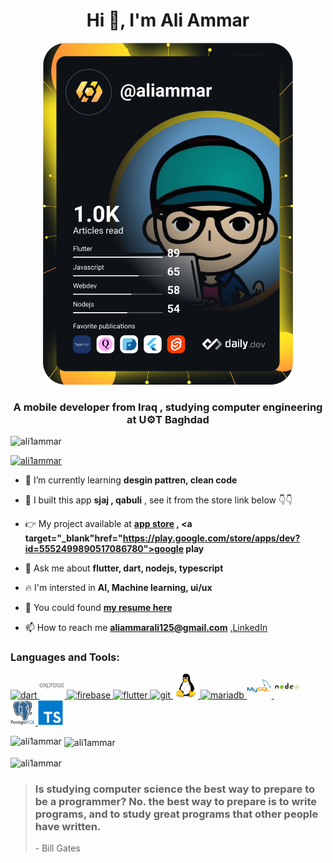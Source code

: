 <h1 align="center">Hi 👋, I'm Ali Ammar</h1>
<p align="center"><img  src="https://github.com/Ali1Ammar/Ali1Ammar/blob/main/devcard.svg" width="400" alt="Ali Ammar Dev Card"/></p>
<h3 align="center">A mobile developer from Iraq , studying computer engineering at U⚙️T Baghdad </h3>

<p align="left"> <img src="https://komarev.com/ghpvc/?username=ali1ammar&label=Profile%20views&color=0e75b6&style=flat" alt="ali1ammar" /> </p>

<p align="left"> <a href="https://github.com/ryo-ma/github-profile-trophy"><img src="https://github-profile-trophy.vercel.app/?username=ali1ammar" alt="ali1ammar" /></a> </p>

- 🌱 I’m currently learning **desgin pattren, clean code**

- 🤗 I built this app **sjaj , qabuli** , see it from the store link below 👇👇

- 👉 My project available at **<a target="_blank" href="https://apps.apple.com/us/developer/ali-ammar/id1548142295">app store</a> ,  <a  target="_blank"href="https://play.google.com/store/apps/dev?id=5552499890517086780">google play</a>**

- 💬 Ask me about **flutter, dart, nodejs, typescript**

- 🔥 I'm intersted in **AI, Machine learning,  ui/ux**

- 📝 You could found <a target="_blank" href="https://drive.google.com/drive/u/0/folders/1NAq_6irmzJbcVHOALJpObFuBRkHPfYHj">**my resume here**</a> 

- 📫 How to reach me **aliammarali125@gmail.com** ,<a target="_blank" href="https://www.linkedin.com/in/aliammar125j">LinkedIn</a>  


<h3 align="left">Languages and Tools:</h3>
<p align="left"> <a href="https://dart.dev" target="_blank"> <img src="https://www.vectorlogo.zone/logos/dartlang/dartlang-icon.svg" alt="dart" width="40" height="40"/> </a> <a href="https://expressjs.com" target="_blank"> <img src="https://raw.githubusercontent.com/devicons/devicon/master/icons/express/express-original-wordmark.svg" alt="express" width="40" height="40"/> </a> <a href="https://firebase.google.com/" target="_blank"> <img src="https://www.vectorlogo.zone/logos/firebase/firebase-icon.svg" alt="firebase" width="40" height="40"/> </a> <a href="https://flutter.dev" target="_blank"> <img src="https://www.vectorlogo.zone/logos/flutterio/flutterio-icon.svg" alt="flutter" width="40" height="40"/> </a> <a href="https://git-scm.com/" target="_blank"> <img src="https://www.vectorlogo.zone/logos/git-scm/git-scm-icon.svg" alt="git" width="40" height="40"/> </a> <a href="https://www.linux.org/" target="_blank"> <img src="https://raw.githubusercontent.com/devicons/devicon/master/icons/linux/linux-original.svg" alt="linux" width="40" height="40"/> </a> <a href="https://mariadb.org/" target="_blank"> <img src="https://www.vectorlogo.zone/logos/mariadb/mariadb-icon.svg" alt="mariadb" width="40" height="40"/> </a> <a href="https://www.mysql.com/" target="_blank"> <img src="https://raw.githubusercontent.com/devicons/devicon/master/icons/mysql/mysql-original-wordmark.svg" alt="mysql" width="40" height="40"/> </a> <a href="https://nodejs.org" target="_blank"> <img src="https://raw.githubusercontent.com/devicons/devicon/master/icons/nodejs/nodejs-original-wordmark.svg" alt="nodejs" width="40" height="40"/> </a> <a href="https://www.postgresql.org" target="_blank"> <img src="https://raw.githubusercontent.com/devicons/devicon/master/icons/postgresql/postgresql-original-wordmark.svg" alt="postgresql" width="40" height="40"/> </a> <a href="https://www.typescriptlang.org/" target="_blank"> <img src="https://raw.githubusercontent.com/devicons/devicon/master/icons/typescript/typescript-original.svg" alt="typescript" width="40" height="40"/> </a> </p>

<p><img align="left" src="https://github-readme-stats.vercel.app/api/top-langs?username=ali1ammar&show_icons=true&locale=en&layout=compact" alt="ali1ammar" /></p>

<p>&nbsp;<img align="center" src="https://github-readme-stats.vercel.app/api?username=ali1ammar&show_icons=true&locale=en&include_all_commits=true&count_private=true" alt="ali1ammar" /></p>

<p><img align="center" src="https://github-readme-streak-stats.herokuapp.com/?user=ali1ammar&" alt="ali1ammar" /></p>


> <h3> Is studying computer science the best way to prepare to be a programmer? No. the best way to prepare is to write programs, and to study great programs that other people have written.</h3>
> <p>- Bill Gates</p>
